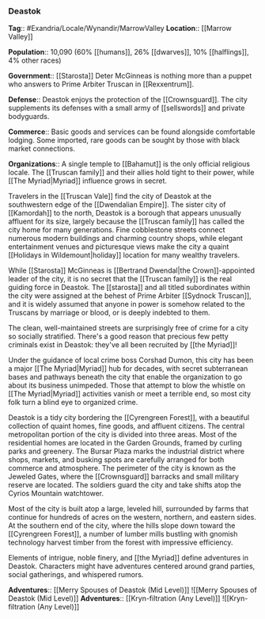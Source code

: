 ### Deastok
**Tag**:: #Exandria/Locale/Wynandir/MarrowValley
**Location**:: [[Marrow Valley]]

**Population**:: 10,090 (60% [[humans]], 26% [[dwarves]], 10% [[halflings]], 4% other races)

**Government**:: [[Starosta]] Deter McGinneas is nothing more than a puppet who answers to Prime Arbiter Truscan in [[Rexxentrum]].

**Defense**:: Deastok enjoys the protection of the [[Crownsguard]]. The city supplements its defenses with a small army of [[sellswords]] and private bodyguards.

**Commerce**:: Basic goods and services can be found alongside comfortable lodging. Some imported, rare goods can be sought by those with black market connections.

**Organizations**:: A single temple to [[Bahamut]] is the only official religious locale. The [[Truscan family]] and their allies hold tight to their power, while [[The Myriad|Myriad]] influence grows in secret.

Travelers in the [[Truscan Vale]] find the city of Deastok at the southwestern edge of the [[Dwendalian Empire]]. The sister city of [[Kamordah]] to the north, Deastok is a borough that appears unusually affluent for its size, largely because the [[Truscan family]] has called the city home for many generations. Fine cobblestone streets connect numerous modern buildings and charming country shops, while elegant entertainment venues and picturesque views make the city a quaint [[Holidays in Wildemount|holiday]] location for many wealthy travelers.

While [[Starosta]] McGinneas is [[Bertrand Dwendal|the Crown]]-appointed leader of the city, it is no secret that the [[Truscan family]] is the real guiding force in Deastok. The [[starosta]] and all titled subordinates within the city were assigned at the behest of Prime Arbiter [[Sydnock Truscan]], and it is widely assumed that anyone in power is somehow related to the Truscans by marriage or blood, or is deeply indebted to them.

The clean, well-maintained streets are surprisingly free of crime for a city so socially stratified. There's a good reason that precious few petty criminals exist in Deastok: they've all been recruited by [[the Myriad]]!

Under the guidance of local crime boss Corshad Dumon, this city has been a major [[The Myriad|Myriad]] hub for decades, with secret subterranean bases and pathways beneath the city that enable the organization to go about its business unimpeded. Those that attempt to blow the whistle on [[The Myriad|Myriad]] activities vanish or meet a terrible end, so most city folk turn a blind eye to organized crime.

Deastok is a tidy city bordering the [[Cyrengreen Forest]], with a beautiful collection of quaint homes, fine goods, and affluent citizens. The central metropolitan portion of the city is divided into three areas. Most of the residential homes are located in the Garden Grounds, framed by curling parks and greenery. The Bursar Plaza marks the industrial district where shops, markets, and busking spots are carefully arranged for both commerce and atmosphere. The perimeter of the city is known as the Jeweled Gates, where the [[Crownsguard]] barracks and small military reserve are located. The soldiers guard the city and take shifts atop the Cyrios Mountain watchtower.

Most of the city is built atop a large, leveled hill, surrounded by farms that continue for hundreds of acres on the western, northern, and eastern sides. At the southern end of the city, where the hills slope down toward the [[Cyrengreen Forest]], a number of lumber mills bustling with gnomish technology harvest timber from the forest with impressive efficiency.

Elements of intrigue, noble finery, and [[the Myriad]] define adventures in Deastok. Characters might have adventures centered around grand parties, social gatherings, and whispered rumors.

**Adventures**:: [[Merry Spouses of Deastok (Mid Level)]]
![[Merry Spouses of Deastok (Mid Level)]]
**Adventures**:: [[Kryn-filtration (Any Level)]]
![[Kryn-filtration (Any Level)]]